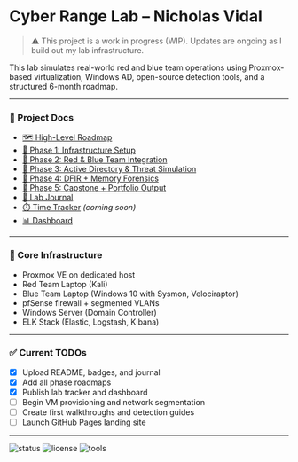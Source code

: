 # Cyber Range Lab – Nicholas Vidal

> ⚠️ This project is a work in progress (WIP). Updates are ongoing as I build out my lab infrastructure.

This lab simulates real-world red and blue team operations using Proxmox-based virtualization, Windows AD, open-source detection tools, and a structured 6-month roadmap.

---

### 📓 Project Docs  
- [🗺️ High-Level Roadmap](docs/roadmap.md)  
- [📍 Phase 1: Infrastructure Setup](docs/phase_1_infrastructure.md)  
- [📍 Phase 2: Red & Blue Team Integration](docs/phase_2_redblue.md)  
- [📍 Phase 3: Active Directory & Threat Simulation](docs/phase_3_ad_attack.md)  
- [📍 Phase 4: DFIR + Memory Forensics](docs/phase_4_dfir.md)  
- [📍 Phase 5: Capstone + Portfolio Output](docs/phase_5_capstone.md)  
- [🧠 Lab Journal](docs/lab_journal.md)  
- [⏱️ Time Tracker](docs/time_tracker.md) *(coming soon)*  
- [📊 Dashboard](docs/dashboard.md)

---

### 🧱 Core Infrastructure

- Proxmox VE on dedicated host  
- Red Team Laptop (Kali)  
- Blue Team Laptop (Windows 10 with Sysmon, Velociraptor)  
- pfSense firewall + segmented VLANs  
- Windows Server (Domain Controller)  
- ELK Stack (Elastic, Logstash, Kibana)  

---

### ✅ Current TODOs
- [x] Upload README, badges, and journal  
- [x] Add all phase roadmaps  
- [x] Publish lab tracker and dashboard  
- [ ] Begin VM provisioning and network segmentation  
- [ ] Create first walkthroughs and detection guides  
- [ ] Launch GitHub Pages landing site  
---

![status](https://img.shields.io/badge/status-WIP-yellow)
![license](https://img.shields.io/badge/license-MIT-green)
![tools](https://img.shields.io/badge/tools-Kali%20%7C%20pfSense%20%7C%20ELK%20%7C%20Velociraptor-blue)
